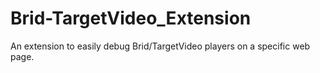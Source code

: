 # Brid-TargetVideo_Extension
An extension to easily debug Brid/TargetVideo players on a specific web page.